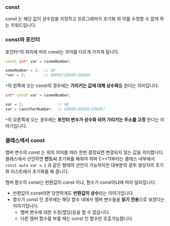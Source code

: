 ### const

const 는 해당 값이 상수임을 지정하고 프로그래머가 초기화 외 이를 수정할 수 없게 하는 키워드입니다.



### const와 포인터

포인터`*`의 위치에 따라 const는 의미를 다르게 가지게 됩니다.

```C++
const int* var = &someNumber;

someNumber = 2;  // OK
*var = 2;        // ERROR!ERROR!ERROR!
```

`*`의 왼쪽에 오는 const의 경우에는 **가리키는 값에 대해 상수화**를 한다는 의미입니다.



```C++
int* const var = &someNumber;

var = 2;               // OK
var = &anotherNumber;  // ERROR!ERROR!ERROR!
```

`*`의 오른쪽에 오는 경우에는 **포인터 변수가 상수화 되어 가리키는 주소를 고정** 한다는 이야기입니다.



### 클래스에서 const

멤버 변수의 const 는 위의 의미를 따라 한번 결정되면 변경되지 않는 값을 의미합니다. 클래스에서 선언하면 **반드시**  초기화를 해줘야 하며 C++11부터는 클래스 내부에서 `const auto var = 1` 과 같은 형태의 선언이 가능하지만 대부분의 경우 생성자의 초기화 리스트에서 초기화를 해 줍니다.

멤버 함수의 const는 반환값이 const 이냐, 함수가 const이냐에 따라 달라집니다.

- 반환값이 const라면 당연하게도 **반환값이 상수**라는 이야기입니다.
- 함수가 const 인 경우에는 해당 함수 내에서 멤버 변수들을 **읽기 전용**으로 보겠다는 이야기입니다.
  - 멤버 변수에 대한 수정(할당)등을 할 수 없습니다.
  - 다른 멤버 함수를 부를 때는 const 인 함수만 호출가능합니다.